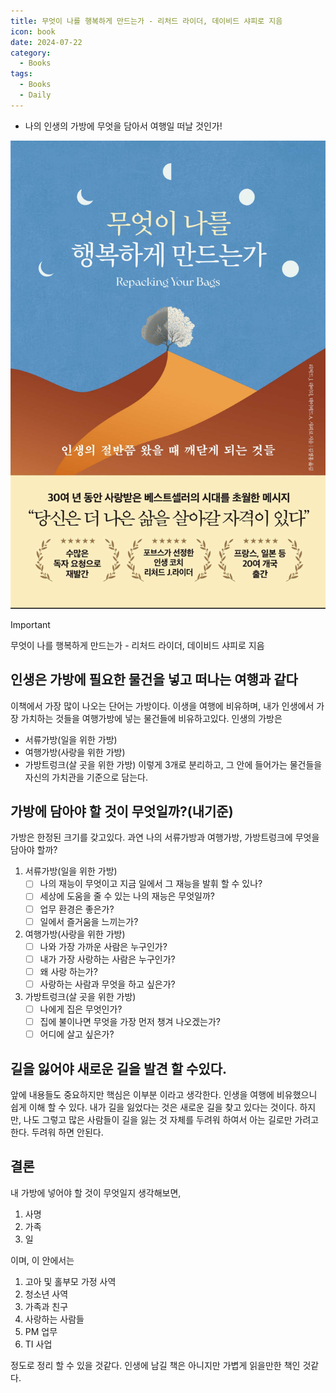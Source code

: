 ```yaml
---
title: 무엇이 나를 행복하게 만드는가 - 리처드 라이더, 데이비드 샤피로 지음
icon: book
date: 2024-07-22
category:
  - Books
tags:
  - Books
  - Daily
---
```

- 나의 인생의 가방에 무엇을 담아서 여행일 떠날 것인가! 

<!-- more -->

![이미지](./image/20240816182142.png)

>[!important]
>무엇이 나를 행복하게 만드는가 - 리처드 라이더, 데이비드 샤피로 지음

## 인생은 가방에 필요한 물건을 넣고 떠나는 여행과 같다
이책에서 가장 많이 나오는 단어는 가방이다.
이생을 여행에 비유하며, 내가 인생에서 가장 가치하는 것들을 여행가방에 넣는 물건들에 비유하고있다. 
인생의 가방은 
- 서류가방(일을 위한 가방)
- 여행가방(사랑을 위한 가방)
- 가방트렁크(살 곳을 위한 가방)
이렇게 3개로 분리하고, 그 안에 들어가는 물건들을 자신의 가치관을 기준으로 담는다.
## 가방에 담아야 할 것이 무엇일까?(내기준)
가방은 한정된 크기를 갖고있다. 과연 나의 서류가방과 여행가방, 가방트렁크에 무엇을 담아야 할까?
1. 서류가방(일을 위한 가방)
	- [ ] 나의 재능이 무엇이고 지금 일에서 그 재능을 발휘 할 수 있나?
	- [ ] 세상에 도움을 줄 수 있는 나의 재능은 무엇일까?
	- [ ] 업무 환경은 좋은가?
	- [ ] 일에서 즐거움을 느끼는가?
2. 여행가방(사랑을 위한 가방)
	- [ ] 나와 가장 가까운 사람은 누구인가?
	- [ ] 내가 가장 사랑하는 사람은 누구인가?
	- [ ] 왜 사랑 하는가?
	- [ ] 사랑하는 사람과 무엇을 하고 싶은가?
3. 가방트렁크(살 곳을 위한 가방)
	- [ ] 나에게 집은 무엇인가?
	- [ ] 집에 불이나면 무엇을 가장 먼저 챙겨 나오겠는가?
	- [ ] 어디에 살고 싶은가?
## 길을 잃어야 새로운 길을 발견 할 수있다. 
앞에 내용들도 중요하지만 핵심은 이부분 이라고 생각한다. 
인생을 여행에 비유했으니 쉽게 이해 할 수 있다. 내가 길을 잃었다는 것은 새로운 길을 찾고 있다는 것이다. 하지만, 나도 그렇고 많은 사람들이 길을 잃는 것 자체를 두려워 하여서 아는 길로만 가려고 한다. 
두려워 하면 안된다. 
## 결론
내 가방에 넣어야 할 것이 무엇일지 생각해보면,
1. 사명
2. 가족
3. 일

이며, 이 안에서는 

1. 고아 및 홀부모 가정 사역
2. 청소년 사역
3. 가족과 친구
4. 사랑하는 사람들
5. PM 업무
6. TI 사업

정도로 정리 할 수 있을 것같다.
인생에 남길 책은 아니지만 가볍게 읽을만한 책인 것같다. 